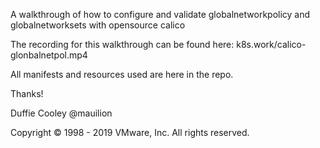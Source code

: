 A walkthrough of how to configure and validate globalnetworkpolicy and globalnetworksets with opensource calico

The recording for this walkthrough can be found here:
k8s.work/calico-glonbalnetpol.mp4

All manifests and resources used are here in the repo. 

Thanks!

Duffie Cooley @mauilion


Copyright © 1998 - 2019 VMware, Inc. All rights reserved.
